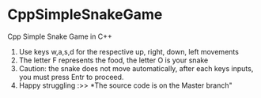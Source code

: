 # CppSimpleSnakeGame
Cpp Simple Snake Game in C++
1) Use keys w,a,s,d for the respective up, right, down, left movements
2) The letter F represents the food, the letter O is your snake
3) Caution: the snake does not move automatically, after each keys inputs, you must press Entr to proceed.
4) Happy struggling :>>
   *The source code is on the Master branch"
